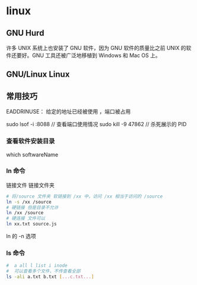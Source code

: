 # linux

## GNU Hurd

许多 UNIX 系统上也安装了 GNU 软件，因为 GNU 软件的质量比之前 UNIX 的软件还要好。GNU 工具还被广泛地移植到 Windows 和 Mac OS 上。

## GNU/Linux Linux

## 常用技巧

EADDRINUSE： 给定的地址已经被使用 ，端口被占用

sudo lsof -i :8088 // 查看端口使用情况
sudo kill -9 47862 // 杀死展示的 PID

### 查看软件安装目录

which softwareName

### ln 命令

链接文件 链接文件夹

```sh
# 将/source 文件夹 软链接到 /xx 中，访问 /xx 相当于访问的 /source
ln -s /xx /source
# 硬链接 但是目录不允许
ln /xx /source
# 硬连接 文件可以
ln xx.txt source.js

```

ln 的 -n 选项

### ls 命令

```sh
#  a all l list i inode
#  可以查看多个文件，不传查看全部
ls -ali a.txt b.txt [...c.txt...]
```
